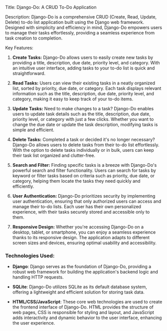 Title: Django-Do: A CRUD To-Do Application

Description:
Django-Do is a comprehensive CRUD (Create, Read, Update, Delete) to-do list application built using the Django web framework. Designed with simplicity and efficiency in mind, Django-Do empowers users to manage their tasks effortlessly, providing a seamless experience from task creation to completion.

Key Features:

1. **Create Tasks:** Django-Do allows users to easily create new tasks by providing a title, description, due date, priority level, and category. With an intuitive user interface, adding tasks to your to-do list is quick and straightforward.

2. **Read Tasks:** Users can view their existing tasks in a neatly organized list, sorted by priority, due date, or category. Each task displays relevant information such as the title, description, due date, priority level, and category, making it easy to keep track of your to-do items.

3. **Update Tasks:** Need to make changes to a task? Django-Do enables users to update task details such as the title, description, due date, priority level, or category with just a few clicks. Whether you want to change the due date or update the task description, modifying tasks is simple and efficient.

4. **Delete Tasks:** Completed a task or decided it's no longer necessary? Django-Do allows users to delete tasks from their to-do list effortlessly. With the option to delete tasks individually or in bulk, users can keep their task list organized and clutter-free.

5. **Search and Filter:** Finding specific tasks is a breeze with Django-Do's powerful search and filter functionality. Users can search for tasks by keyword or filter tasks based on criteria such as priority, due date, or category, helping them locate the tasks they need quickly and efficiently.

6. **User Authentication:** Django-Do prioritizes security by implementing user authentication, ensuring that only authorized users can access and manage their to-do lists. Each user has their own personalized experience, with their tasks securely stored and accessible only to them.

7. **Responsive Design:** Whether you're accessing Django-Do on a desktop, tablet, or smartphone, you can enjoy a seamless experience thanks to its responsive design. The application adapts to different screen sizes and devices, ensuring optimal usability and accessibility.

### Technologies Used:
- **Django**: Django serves as the foundation of Django-Do, providing a robust web framework for building the application's backend logic and handling HTTP requests.
  
- **SQLite**: Django-Do utilizes SQLite as its default database system, offering a lightweight and efficient solution for storing task data.

- **HTML/CSS/JavaScript**: These core web technologies are used to create the frontend interface of Django-Do. HTML provides the structure of web pages, CSS is responsible for styling and layout, and JavaScript adds interactivity and dynamic behavior to the user interface, enhancing the user experience.

